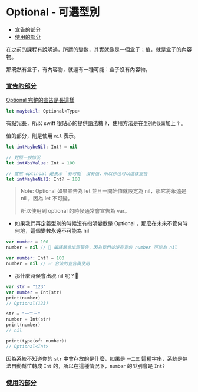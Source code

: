 # Optional - 可選型別

* [宣告的部分](宣告的部分)
* [使用的部分](#使用的部分)

在之前的課程有說明過，所謂的變數，其實就像是一個盒子；值，就是盒子的內容物。

那既然有盒子，有內容物，就還有一種可能：盒子沒有內容物。

<a href="#tag_1"> 

### 宣告的部分

Optional 完整的宣告是長這樣

 ```swift
 let maybeNil: Optional<Type>
 ```

有點冗長，所以 swift 很貼心的提供語法糖 `?`，使用方法是在`型別的後面`加上 `?` 。

值的部分，則是使用 `nil` 表示。

```swift
let intMaybeNil: Int? = nil

// 對照一般情況
let intAbsValue: Int = 100

// 當然 optinoal 是表示 `有可能` 沒有值，所以你也可以這樣宣告
let intMaybeNil2: Int? = 100
```

> Note: Optional 如果宣告為 let 並且一開始值就設定為 nil，那它將永遠是 nil ，因為 let 不可變。
>
> 所以使用到 optional 的時候通常會宣告為 var。



* 如果我們再定義型別的時候沒有指明變數是 Optional ，那麼在未來不管何時何地，這個變數永遠不可能為 nil

```swift
var number = 100
number = nil // 🚫 編譯器會出現警告，因為我們並沒有宣告 number 可能為 nil

var number: Int? = 100
number = nil // ✅ 合法的宣告與使用
```

* 那什麼時候會出現 nil 呢？🌰

```Swift
var str = "123"
var number = Int(str)
print(number)
// Optional(123)

str = "一二三"
number = Int(str)
print(number)
// nil

print(type(of: number))
// Optional<Int>
```

因為系統不知道你的 `str` 中會存放的是什麼，如果是 `一二三` 這種字串，系統是無法自動幫忙轉成 `Int` 的，所以在這種情況下，`number` 的型別會是 `Int?`

<a href="#tag_2"> 

### 使用的部分